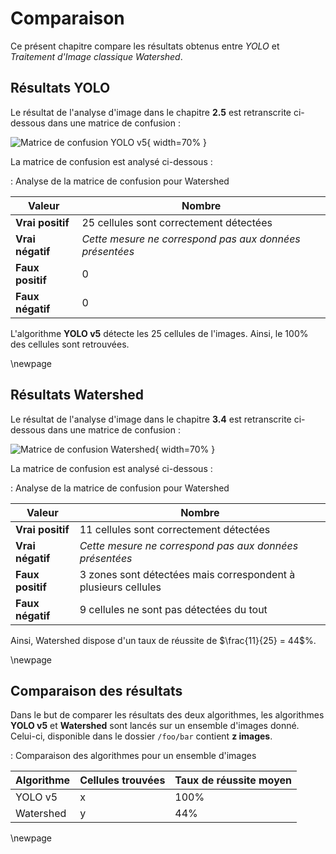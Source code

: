 # Comparaison

Ce présent chapitre compare les résultats obtenus entre *YOLO* et *Traitement d'Image classique Watershed*.

## Résultats YOLO

Le résultat de l'analyse d'image dans le chapitre **2.5** est retranscrite ci-dessous
dans une matrice de confusion :

![Matrice de confusion YOLO v5](img/confusion-yolo.png){ width=70% }

La matrice de confusion est analysé ci-dessous :

: Analyse de la matrice de confusion pour Watershed

| Valeur           | Nombre                                                  |
|------------------|---------------------------------------------------------|
| **Vrai positif** | 25 cellules sont correctement détectées                 |
| **Vrai négatif** | *Cette mesure ne correspond pas aux données présentées* |
| **Faux positif** | 0                                                       |
| **Faux négatif** | 0                                                       |


L'algorithme **YOLO v5** détecte les 25 cellules de l'images.
Ainsi, le 100% des cellules sont retrouvées.

\newpage

## Résultats Watershed

Le résultat de l'analyse d'image dans le chapitre **3.4** est retranscrite ci-dessous
dans une matrice de confusion :

![Matrice de confusion Watershed](img/confusion-watershed.png){ width=70% }

La matrice de confusion est analysé ci-dessous :

: Analyse de la matrice de confusion pour Watershed

| Valeur           | Nombre                                                         |
|------------------|----------------------------------------------------------------|
| **Vrai positif** | 11 cellules sont correctement détectées                        |
| **Vrai négatif** | *Cette mesure ne correspond pas aux données présentées*        |
| **Faux positif** | 3 zones sont détectées mais correspondent à plusieurs cellules |
| **Faux négatif** | 9 cellules ne sont pas détectées du tout                       |

Ainsi, Watershed dispose d'un taux de réussite de $\frac{11}{25} = 44$%.

\newpage

## Comparaison des résultats

Dans le but de comparer les résultats des deux algorithmes,
les algorithmes **YOLO v5** et **Watershed** sont lancés sur un ensemble d'images donné.
Celui-ci, disponible dans le dossier `/foo/bar` contient **z images**.

: Comparaison des algorithmes pour un ensemble d'images

| Algorithme | Cellules trouvées | Taux de réussite moyen |
|------------|-------------------|------------------------|
| YOLO v5    | x                 | 100%                   |
| Watershed  | y                 | 44%                    |

\newpage
